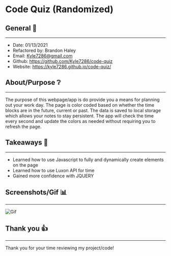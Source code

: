 # Code Quiz (Randomized)

## General 📖
---
- Date:           01/13/2021
- Refactored by:  Brandon Haley
- Email:          Kyle7286@gmail.com
- Github:         https://github.com/Kyle7286/code-quiz
- Website:        https://kyle7286.github.io/code-quiz/

## About/Purpose ❔
---

The purpose of this webpage/app is do provide you a means for planning out your work day.  The page is color coded based on whether the time blocks are in the future, current or past. The data is saved to local storage which allows your notes to stay persistent.  The app will check the time every second and update the colors as needed without requiring you to refresh the page.


## Takeaways 🥡
--- 
* Learned how to use Javascript to fully and dynamically create elements on the page
* Learned how to use Luxon API for time
* Gained more confidence with JQUERY

## Screenshots/Gif 📊
---
![Gif](./Assets/md/workDayScheduler.gif)

## Thank you 👍 
---
Thank you for your time reviewing my project/code!<br>



